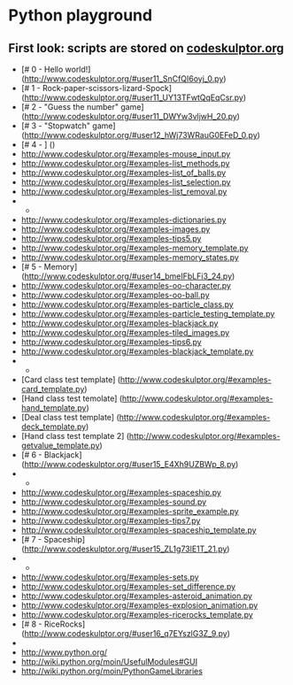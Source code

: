 Python playground
===

First look: scripts are stored on [codeskulptor.org](www.codeskulptor.org)
---
- [# 0 - Hello world!] (http://www.codeskulptor.org/#user11_SnCfQI6oyj_0.py)
- [# 1 - Rock-paper-scissors-lizard-Spock] (http://www.codeskulptor.org/#user11_UY13TFwtQqEqCsr.py)
- [# 2 - "Guess the number" game] (http://www.codeskulptor.org/#user11_DWYw3vljwH_20.py)
- [# 3 - "Stopwatch" game] (http://www.codeskulptor.org/#user12_hWj73WRauG0EFeD_0.py)
- [# 4 - ] ()
- http://www.codeskulptor.org/#examples-mouse_input.py
- http://www.codeskulptor.org/#examples-list_methods.py
- http://www.codeskulptor.org/#examples-list_of_balls.py
- http://www.codeskulptor.org/#examples-list_selection.py
- http://www.codeskulptor.org/#examples-list_removal.py
- -
- http://www.codeskulptor.org/#examples-dictionaries.py
- http://www.codeskulptor.org/#examples-images.py
- http://www.codeskulptor.org/#examples-tips5.py
- http://www.codeskulptor.org/#examples-memory_template.py
- http://www.codeskulptor.org/#examples-memory_states.py
- [# 5 - Memory] (http://www.codeskulptor.org/#user14_bmeIFbLFi3_24.py)
- http://www.codeskulptor.org/#examples-oo-character.py
- http://www.codeskulptor.org/#examples-oo-ball.py 
- http://www.codeskulptor.org/#examples-particle_class.py
- http://www.codeskulptor.org/#examples-particle_testing_template.py
- http://www.codeskulptor.org/#examples-blackjack.py
- http://www.codeskulptor.org/#examples-tiled_images.py
- http://www.codeskulptor.org/#examples-tips6.py
- http://www.codeskulptor.org/#examples-blackjack_template.py
- -
- [Card class test template] (http://www.codeskulptor.org/#examples-card_template.py)
- [Hand class test temolate] (http://www.codeskulptor.org/#examples-hand_template.py)
- [Deal class test template] (http://www.codeskulptor.org/#examples-deck_template.py)
- [Hand class test template 2] (http://www.codeskulptor.org/#examples-getvalue_template.py)
- [# 6 - Blackjack] (http://www.codeskulptor.org/#user15_E4Xh9UZBWp_8.py)
- -
- http://www.codeskulptor.org/#examples-spaceship.py
- http://www.codeskulptor.org/#examples-sound.py
- http://www.codeskulptor.org/#examples-sprite_example.py
- http://www.codeskulptor.org/#examples-tips7.py
- http://www.codeskulptor.org/#examples-spaceship_template.py
- [# 7 - Spaceship] (http://www.codeskulptor.org/#user15_ZL1g73lE1T_21.py)
- -
- http://www.codeskulptor.org/#examples-sets.py
- http://www.codeskulptor.org/#examples-set_difference.py
- http://www.codeskulptor.org/#examples-asteroid_animation.py
- http://www.codeskulptor.org/#examples-explosion_animation.py
- http://www.codeskulptor.org/#examples-ricerocks_template.py
- [# 8 - RiceRocks] (http://www.codeskulptor.org/#user16_q7EYszlG3Z_9.py)
-
- http://www.python.org/
- http://wiki.python.org/moin/UsefulModules#GUI
- http://wiki.python.org/moin/PythonGameLibraries
 

